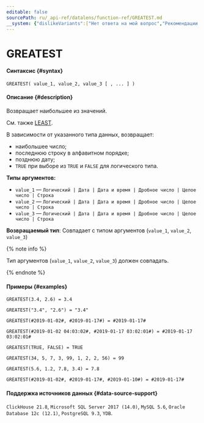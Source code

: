 ```yaml
---
editable: false
sourcePath: ru/_api-ref/datalens/function-ref/GREATEST.md
__system: {"dislikeVariants":["Нет ответа на мой вопрос","Рекомендации не помогли","Содержание не соответствует заголовку","Другое"]}
---
```


# GREATEST



#### Синтаксис {#syntax}


```
GREATEST( value_1, value_2, value_3 [ , ... ] )
```

#### Описание {#description}
Возвращает наибольшее из значений.

См. также [LEAST](LEAST.md).

В зависимости от указанного типа данных, возвращает:
- наибольшее число;
- последнюю строку в алфавитном порядке;
- позднюю дату;
- `TRUE` при выборе из `TRUE` и `FALSE` для логического типа.

**Типы аргументов:**
- `value_1` — `Логический | Дата | Дата и время | Дробное число | Целое число | Строка`
- `value_2` — `Логический | Дата | Дата и время | Дробное число | Целое число | Строка`
- `value_3` — `Логический | Дата | Дата и время | Дробное число | Целое число | Строка`


**Возвращаемый тип**: Совпадает с типом аргументов (`value_1`, `value_2`, `value_3`)

{% note info %}

Тип аргументов (`value_1`, `value_2`, `value_3`) должен совпадать.

{% endnote %}


#### Примеры {#examples}

```
GREATEST(3.4, 2.6) = 3.4
```

```
GREATEST("3.4", "2.6") = "3.4"
```

```
GREATEST(#2019-01-02#, #2019-01-17#) = #2019-01-17#
```

```
GREATEST(#2019-01-02 04:03:02#, #2019-01-17 03:02:01#) = #2019-01-17 03:02:01#
```

```
GREATEST(TRUE, FALSE) = TRUE
```

```
GREATEST(34, 5, 7, 3, 99, 1, 2, 2, 56) = 99
```

```
GREATEST(5.6, 1.2, 7.8, 3.4) = 7.8
```

```
GREATEST(#2019-01-02#, #2019-01-17#, #2019-01-10#) = #2019-01-17#
```


#### Поддержка источников данных {#data-source-support}

`ClickHouse 21.8`, `Microsoft SQL Server 2017 (14.0)`, `MySQL 5.6`, `Oracle Database 12c (12.1)`, `PostgreSQL 9.3`, `YDB`.

